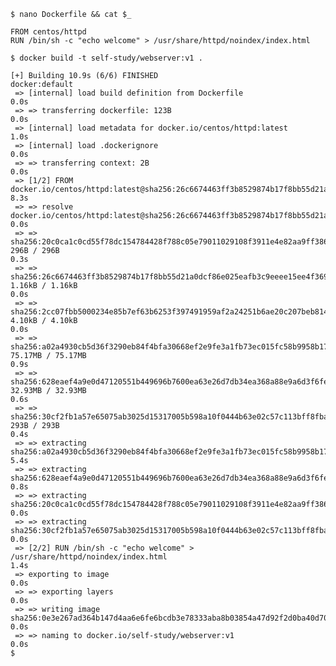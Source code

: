 <!-- CKAD Self-Study Mod 1 -->

<pre class="wp-block-code"><code>$ nano Dockerfile && cat $_

FROM centos/httpd
RUN /bin/sh -c "echo welcome" > /usr/share/httpd/noindex/index.html

$ docker build -t self-study/webserver:v1 .

[+] Building 10.9s (6/6) FINISHED                                                                                                                                       docker:default
 => [internal] load build definition from Dockerfile                                                                                                                              0.0s
 => => transferring dockerfile: 123B                                                                                                                                              0.0s
 => [internal] load metadata for docker.io/centos/httpd:latest                                                                                                                    1.0s
 => [internal] load .dockerignore                                                                                                                                                 0.0s
 => => transferring context: 2B                                                                                                                                                   0.0s
 => [1/2] FROM docker.io/centos/httpd:latest@sha256:26c6674463ff3b8529874b17f8bb55d21a0dcf86e025eafb3c9eeee15ee4f369                                                              8.3s
 => => resolve docker.io/centos/httpd:latest@sha256:26c6674463ff3b8529874b17f8bb55d21a0dcf86e025eafb3c9eeee15ee4f369                                                              0.0s
 => => sha256:20c0ca1c0cd55f78dc154784428f788c05e79011029108f3911e4e82aa9ff386 296B / 296B                                                                                        0.3s
 => => sha256:26c6674463ff3b8529874b17f8bb55d21a0dcf86e025eafb3c9eeee15ee4f369 1.16kB / 1.16kB                                                                                    0.0s
 => => sha256:2cc07fbb5000234e85b7ef63b6253f397491959af2a24251b6ae20c207beb814 4.10kB / 4.10kB                                                                                    0.0s
 => => sha256:a02a4930cb5d36f3290eb84f4bfa30668ef2e9fe3a1fb73ec015fc58b9958b17 75.17MB / 75.17MB                                                                                  0.9s
 => => sha256:628eaef4a9e0d47120551b449696b7600ea63e26d7db34ea368a88e9a6d3f6fe 32.93MB / 32.93MB                                                                                  0.6s
 => => sha256:30cf2fb1a57e65075ab3025d15317005b598a10f0444b63e02c57c113bff8fba 293B / 293B                                                                                        0.4s
 => => extracting sha256:a02a4930cb5d36f3290eb84f4bfa30668ef2e9fe3a1fb73ec015fc58b9958b17                                                                                         5.4s
 => => extracting sha256:628eaef4a9e0d47120551b449696b7600ea63e26d7db34ea368a88e9a6d3f6fe                                                                                         0.8s
 => => extracting sha256:20c0ca1c0cd55f78dc154784428f788c05e79011029108f3911e4e82aa9ff386                                                                                         0.0s
 => => extracting sha256:30cf2fb1a57e65075ab3025d15317005b598a10f0444b63e02c57c113bff8fba                                                                                         0.0s
 => [2/2] RUN /bin/sh -c "echo welcome" > /usr/share/httpd/noindex/index.html                                                                                                     1.4s
 => exporting to image                                                                                                                                                            0.0s
 => => exporting layers                                                                                                                                                           0.0s
 => => writing image sha256:0e3e267ad364b147d4aa6e6fe6bcdb3e78333aba8b03854a47d92f2d0ba40d70                                                                                      0.0s
 => => naming to docker.io/self-study/webserver:v1                                                                                                                                0.0s
$
</code></pre>
